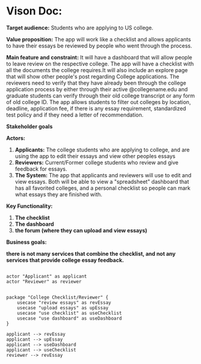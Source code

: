 # Vison Doc:
**Target audience:** Students who are applying to US college.

**Value proposition:** The app will work like a checklist and allows applicants to have their essays be reviewed by people
who went through the process.

**Main feature and constraint:** It will have a dashboard that will allow people to leave review on the respective college.
The app will have a checklist with all the documents the college requires.It will also include an explore page that will show other people's post regarding College applications.
The reviewers need to verify that they have already been through the college application process by either through their active @collegename.edu and graduate students can verify through their old college transcript or any form of old college ID.
The app allows students to filter out colleges by location, deadline, application fee, if there is any essay requirement, standardized test policy and if they need a letter of recommendation.

**Stakeholder goals**

**Actors:**
1. **Applicants:** The college students who are applying to college, and are using the app to edit their essays and view other peoples essays
2. **Reviewers:** Current/Former college students who review and give feedback for essays.
3. **The System:** The app that applicants and reviewers will use to edit and view essays. Both will be able to view a "spreadsheet" dashboard that has all favorited colleges, and a personal checklist so people can mark what essays they are finished with. 

**Key Functionality:**
1. **The checklist**
2. **The dashboard**
3. **the forum (where they can upload and view essays)**

**Business goals:**

**there is not many services that combine the checklist, and not 
any services that provide college essay feedback.**

```plantuml

actor "Applicant" as applicant
actor "Reviewer" as reviewer


package "College Checklist/Reviewer" {
    usecase "review essays" as revEssay
    usecase "upload essays" as upEssay
    usecase "use checklist" as useChecklist
    usecase "use dashboard" as useDashboard
}

applicant --> revEssay
applicant --> upEssay
applicant --> useDashboard  
applicant --> useChecklist
reviewer --> revEssay

````


